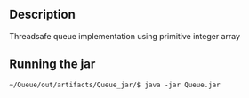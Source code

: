 ## Description
Threadsafe queue implementation using primitive integer array

## Running the jar
    ~/Queue/out/artifacts/Queue_jar/$ java -jar Queue.jar


